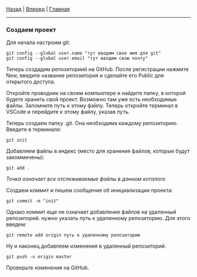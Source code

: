 [Назад](./gitignore.md) | 
[Вперед](./Справочник.md) | 
[Главная](./readme.md)

---

### Создаем проект

Для начала настроим git:

~~~
git config --global user.name "тут вводим свое имя для git"
git config --global user.email "тут вводим свою почту"
~~~

Теперь создадим репозиториий на GitHub. После регистрации нажмите New, введите название репозитория и сделайте его Public для открытого доступа.

Откройте проводник на своем компьютере и найдите папку, в которой будете хранить свой проект. Возможно там уже есть необходимые файлы. 
Запомните путь к этому файлу. Теперь откройте терминал в VSCode и перейдите к этому файлу, указав путь.

Теперь создаем папку .git. Она необходима каждому репозиторию.
Введите в терминале:

~~~
git init
~~~

Добавляем файлы в индекс (место для хранения файлов, которые будут закоммичены):

~~~
git add .
~~~
*Точка означает все отслеживаемые файлы в данном коталоге*

Создаем коммит и пишем сообщение об инициализации проекта:

~~~
git commit -m "init"
~~~

Однако коммит еще не означает добавление файлов на удаленный репозиторий. нужно указать путь к удаленному репозиторию. Для этого введем:

~~~
git remote add origin путь к удаленному репозиторию
~~~

Ну и наконец добавляем изменения в удаленный репозиторий:

~~~
git push -u origin master
~~~

Проверьте изменения на GitHub.